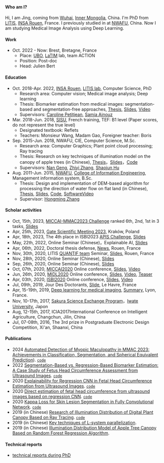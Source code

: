 
#### Who am I?
Hi, I am Jing, coming from [Wuhai](https://en.wikipedia.org/wiki/Wuhai), [Inner Mongolia](https://en.wikipedia.org/wiki/Inner_Mongolia), China. I'm  PhD from [LITIS](http://www.litislab.fr/), [INSA Rouen](https://www.insa-rouen.fr/), France. I previously studied in at [NWAFU](https://www.nwsuaf.edu.cn/), China. Now I am studying Medical Image Analysis using Deep Learning. 

#### Work
- Oct. 2022 - Now: Brest, Bretagne, France
   + Place: [UBO](https://nouveau.univ-brest.fr/en), [LaTIM](https://latim.univ-brest.fr/) lab, team ACTION
   + Position: Post-doc
   + Head: Julien Bert
   

#### Education

  - Oct. 2018-Apr. 2022, [INSA Rouen](https://www.insa-rouen.fr/), [LITIS lab](https://www.litislab.fr/), Computer Science, PhD
    + Research area: Computer vision; Medical image analysis; Deep learning
    + Thesis: Biomarker estimation from medical images: segmentation-based and segmentation-free approaches, [Thesis](https://1drv.ms/b/s!ArS4irhKYi7tmQOPCC-orh67gccy?e=TZl8nD), [Slides](https://1drv.ms/b/s!ArS4irhKYi7tmH-dvZpkKS_fDv4f?e=WZj5TU), [Video](https://1drv.ms/v/s!ArS4irhKYi7tmH59q3NMITchVb_M?e=3IbFNz)
    + Supervisors: [Caroline Petitjean](https://pagesperso.litislab.fr/cpetitjean/), [Samia Ainouz](https://pagesperso.litislab.fr/sainouz/)
  - Mar. 2018-Jun. 2018, [SISU](http://en.shisu.edu.cn/), French training, TEF: B1 level (Paper scores, do not represent the true level)
    + Designated textbook: Reflets
    + Teachers: Monsieur Wang, Madam Gao, Foreigner teacher: Boris
  - Sep. 2015-Jun. 2018, NWAFU, CIE, Computer Science, M.Sc.
    + Research area: Computer Graphics; Plant point cloud processing; Ray tracing
    + Thesis: Research on key techniques of illumination model on the canopy of apple trees (in Chinese), [Thesis](https://1drv.ms/b/s!ArS4irhKYi7tmVLdz6QvoJ8pp4Bz?e=Cw8IiT)，[Slides](https://1drv.ms/b/s!ArS4irhKYi7tmVPJDVSdfcvbMTOg?e=cTTgYS)，[Code](https://github.com/jizhang02/Digital-Plants-Illumination-Simulation)
    + Supervisors: [Nan Geng](https://cie.nwsuaf.edu.cn/szdw/js/2008114695/index.htm), [Zhiyi Zhang](https://cie.nwsuaf.edu.cn/szdw/js/2008118167/index.htm), [Shaojun Hu](https://cie.nwsuaf.edu.cn/szdw/fjs/2010110086/index.htm)
 - Aug. 2011-Jun. 2015, [NWAFU](https://en.nwsuaf.edu.cn/), [College of Information Engineering](https://cie.nwafu.edu.cn/), Management information system, B.Sc.
    + Thesis: Design and implementation of DEM-based algorithm for processing the direction of water flow on flat land (in Chinese), [Thesis](https://1drv.ms/b/s!ArS4irhKYi7tmVBKrSRqXTtjxAoy?e=aBGRTg), [Slides](https://1drv.ms/p/s!ArS4irhKYi7tmVFaJnC2JyO2gSAD?e=1hxYxL), [Code](https://github.com/jizhang02/DEM_WaterFlowDirection), [SoftwareVideo](https://1drv.ms/v/s!ArS4irhKYi7tmU90yMFnjMDYuMTS?e=i9dmQc)
    + Supervisor: [Hongming Zhang](https://cie.nwsuaf.edu.cn/szdw/js/2008117820/index.htm)



#### Scholar activities
 
  - Oct, 15th, 2023, [MICCAI-MMAC2023 Challenge](https://codalab.lisn.upsaclay.fr/competitions/12441) ranked 6th, 2nd, 1st in 3 tasks, [Slides](https://1drv.ms/b/s!ArS4irhKYi7tnH_28ET7CL15OL7z?e=YpxQuB)
  - Apr, 25th, 2023, [Gate Scientific Meeting 2023](https://indico.in2p3.fr/event/28828/), Kraków, Poland
  - Apr, 18th, 2023, The 4th place in ISBI2023 [APIS Challenge](https://bivl2ab.uis.edu.co/challenges/apis#news), [Slides](https://1drv.ms/p/s!ArS4irhKYi7tnH6elVZQff5T3Zd5?e=YJmgep)
  - May, 22th, 2022, Online Seminar (Chinese)，Explainable AI, [Slides](https://1drv.ms/b/s!ArS4irhKYi7tmVSZOgt6cBC0ole9?e=n8q4rS) 
  - Apr, 06th, 2022, Doctoral thesis defense, [News](https://www.litislab.fr/event/soutenance-these-jing-zhang), Rouen, France
  - Nov, 30th, 2020, LITIS [QUANTIF team](https://www.litislab.fr/equipe/quantif) Seminar, [Slides](https://1drv.ms/b/s!ArS4irhKYi7tmV2DvVGjDY4adtEw?e=NMhDai), Rouen, France
  - Nov, 28th, 2020, Online Seminar (Chinese), [Slides](https://1drv.ms/p/s!ArS4irhKYi7tlRzSKHe64gbHHNzC?e=xfJkF6)
  - Sep, 26th, 2020, Online Seminar (Chinese), [Slides](https://1drv.ms/b/s!ArS4irhKYi7tmVwOZRsVk7UTzC37?e=kYHp7c)
  - Oct, 07th, 2020, [MICCAI2020](https://www.miccai2020.org/en/) Online conference, [Slides](https://1drv.ms/b/s!ArS4irhKYi7tmVV5aMtWWwOI2Fx8?e=B7W4xk), [Video](https://1drv.ms/v/s!ArS4irhKYi7tmgUo10qdsEFfnk2R?e=fWx264)
  - Jun, 26th, 2020, [MIDL2020](https://2020.midl.io/) Online conference, [Slides](https://1drv.ms/b/s!ArS4irhKYi7tmVjV5rOg3z_fnVrb?e=6woVQ3), [Video](https://1drv.ms/v/s!ArS4irhKYi7tmVcWxHuplpvauJZQ?e=1Vk0Hm), [Teaser](https://1drv.ms/v/s!ArS4irhKYi7tmVaZcqWjV8bOm2NZ?e=CR2cCd)
  - Apr, 03th, 2020, [ISBI2020](https://biomedicalimaging.org/2020/wp-content/uploads/static-html-to-wp/data/dff0d41695bbae509355435cd32ecf5d/index.htm) Online conference, [Slides](https://1drv.ms/b/s!ArS4irhKYi7tmVlvM0DmwZpBBdx4?e=lJUOAh), [Video](https://1drv.ms/v/s!ArS4irhKYi7tmVp7DCZB_XdmRdik?e=WMojb6)
  - Jul, 09th, 2019, Jour Des Doctorants, [Slide](https://1drv.ms/b/s!ArS4irhKYi7tmVvgQY-YeF5zDNHi?e=VZgo55), Le Havre, France
  - Apr, 15-19th, 2019, [Deep learning for medical imaging](https://deepimaging2019.sciencesconf.org/), [Summary](https://1drv.ms/w/s!ArS4irhKYi7tmgZVDizdo_OJEOxW?e=YaOmUf), Lyon, France.
  - Nov, 10-17th, 2017, [Sakura Science Exchange Program](https://ssp.jst.go.jp/cn/)，[Iwate University](https://www.iwate-u.ac.jp/), Japon
  - Aug, 12-15th, 2017, ICIA2017International Conference on Intelligent Agriculture, Changchun, Jilin, China
  - Jul, 07-08th, 2016, The 3rd prize in Postgraduate Electronic Design Competition, Xi'an, Shaanxi, China
  

#### Publications
- 2024 [Automated Detection of Myopic Maculopathy in MMAC 2023: Achievements in Classification, Segmentation, and Spherical Equivalent Prediction](https://arxiv.org/abs/2401.03615)). [`code`](https://github.com/jizhang02/MMAC_LaTIM_Solution)
- 2022 [Segmentation-Based vs. Regression-Based Biomarker Estimation: A Case Study of Fetus Head Circumference Assessment from Ultrasound Images](https://www.mdpi.com/2313-433X/8/2/23). [`code`](https://github.com/jizhang02/HC-reg-seg)
- 2020 [Explainability for Regression CNN in Fetal Head Circumference Estimation from Ultrasound Images](https://link.springer.com/chapter/10.1007/978-3-030-61166-8_8). [`code`](https://github.com/jizhang02/XAI-reg)
- 2020 [Direct estimation of fetal head circumference from ultrasound images based on regression CNN](https://openreview.net/forum?id=RwYqA6AjS). [`code`](https://github.com/jizhang02/HC-reg-seg)
- 2020 [Kappa Loss for Skin Lesion Segmentation in Fully Convolutional Network](https://ieeexplore.ieee.org/abstract/document/9098404). [`code`](https://github.com/jizhang02/Kappa-loss)
- 2019 (in Chinese) [Research of Illumination Distribution of Digital Plant Canopy Based on Ray Tracing](https://kns.cnki.net/kcms/detail/detail.aspx?dbcode=CJFD&dbname=CJFDLAST2019&filename=NJYJ201901006&v=%25mmd2FqcnTkbOuGVBOPMgYojjjivYOz1EfXXIWoLFJ8TLYkQvJ1K66fgCoItcy%25mmd2B8hRMn0). [`code`](https://github.com/jizhang02/Digital-Plants-Illumination-Simulation)
- 2019 (in Chinese) [Key techniques of L-system parallelization](https://kns.cnki.net/kcms/detail/detail.aspx?dbcode=CJFD&dbname=CJFDLAST2019&filename=SJSJ201905028&v=7d893uLcWt6KJdc8HDk3p5CPzFGMCxY4t2PJxn38wzxr0Z%25mmd2BS2fFQPxS%25mmd2BbHdtatFw).
- 2019 (in Chinese) [Illumination Distribution Model of Apple Tree Canopy Based on Random Forest Regression Algorithm](https://kns.cnki.net/kcms/detail/detail.aspx?dbcode=CJFD&dbname=CJFDLAST2019&filename=NYJX201905025&v=QcZ51qEUI0cOLeHOuT8hlsHGW222Q7t3%25mmd2FsPPpck8dDCIi8u5cnupmx8PObX5dqBj). 

#### Technical reports
- [technical reports during PhD](https://1drv.ms/u/s!ArS4irhKYi7tmXcUQsqgcDCRW2YU?e=RPRNMq)
